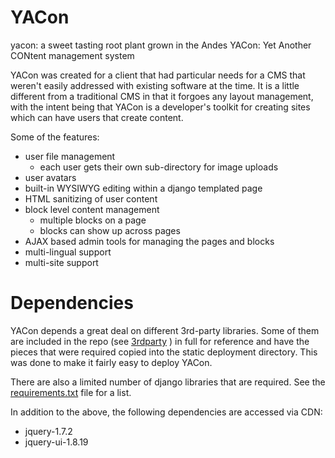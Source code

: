 # YACon

yacon: a sweet tasting root plant grown in the Andes
YACon: Yet Another CONtent management system

YACon was created for a client that had particular needs for a CMS that
weren't easily addressed with existing software at the time.  It is a little
different from a traditional CMS in that it forgoes any layout management,
with the intent being that YACon is a developer's toolkit for creating sites
which can have users that create content.  

Some of the features:

- user file management
    - each user gets their own sub-directory for image uploads
- user avatars
- built-in WYSIWYG editing within a django templated page
- HTML sanitizing of user content
- block level content management
    - multiple blocks on a page
    - blocks can show up across pages
- AJAX based admin tools for managing the pages and blocks
- multi-lingual support
- multi-site support

# Dependencies 

YACon depends a great deal on different 3rd-party libraries.  Some of them are
included in the repo (see 
[3rdparty](https://github.com/cltrudeau/django-yacon/3rdparty)
) in full for reference and have the pieces
that were required copied into the static deployment directory.  This was done
to make it fairly easy to deploy YACon.

There are also a limited number of django libraries that are required.  See
the 
[requirements.txt](https://github.com/cltrudeau/django-yacon/requirements.txt)
file for a list.

In addition to the above, the following dependencies are accessed via CDN:

- jquery-1.7.2
- jquery-ui-1.8.19

